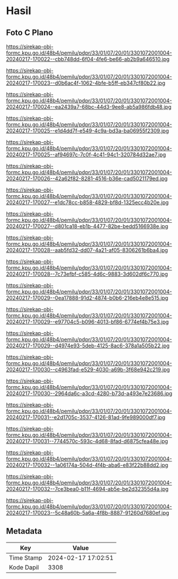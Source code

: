 # Hasil

## Foto C Plano

https://sirekap-obj-formc.kpu.go.id/48b4/pemilu/pdpr/33/01/07/20/01/3301072001004-20240217-170022--cbb748dd-6f04-4fe6-be66-ab2b9a646510.jpg

https://sirekap-obj-formc.kpu.go.id/48b4/pemilu/pdpr/33/01/07/20/01/3301072001004-20240217-170023--d0b6ac4f-1062-4bfe-b5ff-eb347cf80b22.jpg

https://sirekap-obj-formc.kpu.go.id/48b4/pemilu/pdpr/33/01/07/20/01/3301072001004-20240217-170024--ea2439a7-68bc-44d3-9ee8-ab5a986fdb48.jpg

https://sirekap-obj-formc.kpu.go.id/48b4/pemilu/pdpr/33/01/07/20/01/3301072001004-20240217-170025--e1d4dd7f-e549-4c9a-bd3a-ba06955f2309.jpg

https://sirekap-obj-formc.kpu.go.id/48b4/pemilu/pdpr/33/01/07/20/01/3301072001004-20240217-170025--af94697c-7c0f-4c41-94c1-320784d32ae7.jpg

https://sirekap-obj-formc.kpu.go.id/48b4/pemilu/pdpr/33/01/07/20/01/3301072001004-20240217-170026--42a62f82-8281-4516-b36e-cad5021179ed.jpg

https://sirekap-obj-formc.kpu.go.id/48b4/pemilu/pdpr/33/01/07/20/01/3301072001004-20240217-170027--e1dc78cc-b858-4829-bf8d-1325ecc4b20e.jpg

https://sirekap-obj-formc.kpu.go.id/48b4/pemilu/pdpr/33/01/07/20/01/3301072001004-20240217-170027--d801ca18-eb1b-4477-82be-bedd5166938e.jpg

https://sirekap-obj-formc.kpu.go.id/48b4/pemilu/pdpr/33/01/07/20/01/3301072001004-20240217-170028--aab5fd32-dd07-4a21-af05-8306261b6ba4.jpg

https://sirekap-obj-formc.kpu.go.id/48b4/pemilu/pdpr/33/01/07/20/01/3301072001004-20240217-170028--7c73efbf-c585-4d6c-9883-3d602df6c770.jpg

https://sirekap-obj-formc.kpu.go.id/48b4/pemilu/pdpr/33/01/07/20/01/3301072001004-20240217-170029--0ea17888-91d2-4874-b0b6-216eb4e8e515.jpg

https://sirekap-obj-formc.kpu.go.id/48b4/pemilu/pdpr/33/01/07/20/01/3301072001004-20240217-170029--e97704c5-b096-4013-bf86-6774ef4b75e3.jpg

https://sirekap-obj-formc.kpu.go.id/48b4/pemilu/pdpr/33/01/07/20/01/3301072001004-20240217-170029--d4974e93-5deb-4125-8ac6-378a1a505b22.jpg

https://sirekap-obj-formc.kpu.go.id/48b4/pemilu/pdpr/33/01/07/20/01/3301072001004-20240217-170030--c4963fad-e529-4030-a69b-3f68e942c219.jpg

https://sirekap-obj-formc.kpu.go.id/48b4/pemilu/pdpr/33/01/07/20/01/3301072001004-20240217-170030--2964da6c-a3cd-4280-b73d-a493e7e23686.jpg

https://sirekap-obj-formc.kpu.go.id/48b4/pemilu/pdpr/33/01/07/20/01/3301072001004-20240217-170031--e2d1705c-3537-4126-81ad-9fe989000df7.jpg

https://sirekap-obj-formc.kpu.go.id/48b4/pemilu/pdpr/33/01/07/20/01/3301072001004-20240217-170031--7744570c-593c-4d68-8fad-d6875cfea48e.jpg

https://sirekap-obj-formc.kpu.go.id/48b4/pemilu/pdpr/33/01/07/20/01/3301072001004-20240217-170032--1a06174a-504d-4f4b-aba6-e83f22b88dd2.jpg

https://sirekap-obj-formc.kpu.go.id/48b4/pemilu/pdpr/33/01/07/20/01/3301072001004-20240217-170032--7ce3bea0-b11f-4694-ab5e-be2d32355d4a.jpg

https://sirekap-obj-formc.kpu.go.id/48b4/pemilu/pdpr/33/01/07/20/01/3301072001004-20240217-170023--5c48a60b-5a6a-4f8b-8887-91260d7680ef.jpg


## Metadata

| Key        | Value               |
| ---------- | ------------------- |
| Time Stamp | 2024-02-17 17:02:51 |
| Kode Dapil | 3308                |



